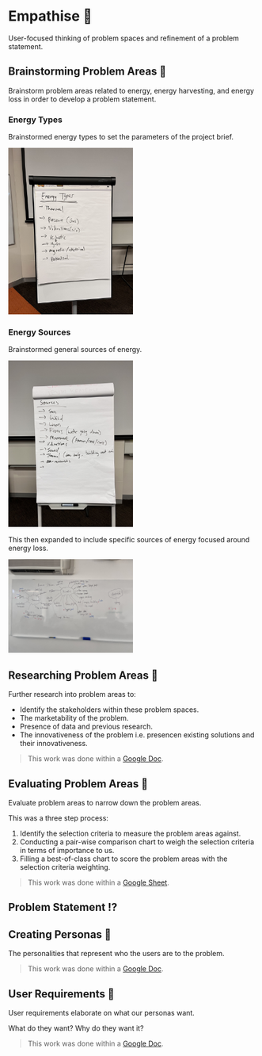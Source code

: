 # Empathise 🥺

User-focused thinking of problem spaces and refinement of a problem statement.

## Brainstorming Problem Areas 🧠

Brainstorm problem areas related to energy, energy harvesting, and energy loss in order to develop a problem statement.

### Energy Types

Brainstormed energy types to set the parameters of the project brief.

<img src="brainstorm-energy-types.jpeg" alt="brainstorm-energy-types" width="50%">

### Energy Sources

Brainstormed general sources of energy.

<img src="brainstorm-general-energy-sources.jpeg" alt="brainstorm-general-energy-sources" width="50%">

This then expanded to include specific sources of energy focused around energy loss.

<img src="brainstorm-specific-energy-sources.jpeg" alt="brainstorm-specific-energy-sources" width="50%">

## Researching Problem Areas 🧩

Further research into problem areas to:
- Identify the stakeholders within these problem spaces.
- The marketability of the problem.
- Presence of data and previous research.
- The innovativeness of the problem i.e. presencen existing solutions and their innovativeness.

> This work was done within a [Google Doc](https://docs.google.com/document/d/1lhBVNqQttMCyS-LZkeU3rhdo17ehIDjxk5FEoXpYh4c/edit?usp=sharing).

## Evaluating Problem Areas 🤔

Evaluate problem areas to narrow down the problem areas.

This was a three step process:
1. Identify the selection criteria to measure the problem areas against.
1. Conducting a pair-wise comparison chart to weigh the selection criteria in terms of importance to us.
1. Filling a best-of-class chart to score the problem areas with the selection criteria weighting.

> This work was done within a [Google Sheet](https://docs.google.com/spreadsheets/d/15Y5BLjWYeOzdiXMWd3SZe7I68tTQgj5_khv4GgHinzo/edit?usp=sharing).

## Problem Statement ⁉️



## Creating Personas 👤

The personalities that represent who the users are to the problem.

> This work was done within a [Google Doc](https://docs.google.com/document/d/1QcTmauxbnZnFPAq2-T5k6lEO8NxcR10Ln2A-Wx-NyZU/edit?usp=sharing).

## User Requirements 🤝

User requirements elaborate on what our personas want.

What do they want? Why do they want it?

> This work was done within a [Google Doc](https://docs.google.com/document/d/1A06ONjj7tLm_xGvUQfQnWL-As_b0yvIB1bE-RqM8eos/edit?usp=sharing).

